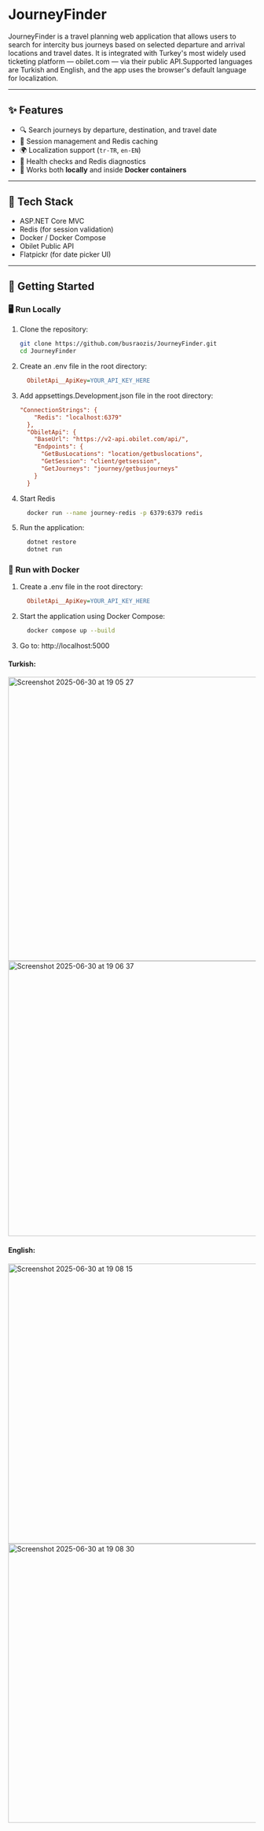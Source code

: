 # JourneyFinder 

JourneyFinder is a travel planning web application that allows users to search for intercity bus journeys based on selected departure and arrival locations and travel dates. It is integrated with Turkey's most widely used ticketing platform — obilet.com — via their public API.Supported languages are Turkish and English, and the app uses the browser's default language for localization.

---

## ✨ Features

- 🔍 Search journeys by departure, destination, and travel date  
- 🔐 Session management and Redis caching  
- 🌍 Localization support (`tr-TR`, `en-EN`)  
- 🧪 Health checks and Redis diagnostics  
- 🐳 Works both **locally** and inside **Docker containers**

---

## 🧰 Tech Stack

- ASP.NET Core MVC  
- Redis (for session validation)  
- Docker / Docker Compose  
- Obilet Public API  
- Flatpickr (for date picker UI)

---

## 🚀 Getting Started

### 🖥️ Run Locally

1. Clone the repository:

   ```bash
   git clone https://github.com/busraozis/JourneyFinder.git
   cd JourneyFinder
   ```

2. Create an .env file in the root directory:

   ```ini
     ObiletApi__ApiKey=YOUR_API_KEY_HERE
   ```
   
3. Add appsettings.Development.json file in the root directory:


   ```ini
   "ConnectionStrings": {
       "Redis": "localhost:6379"
     },
     "ObiletApi": {
       "BaseUrl": "https://v2-api.obilet.com/api/",
       "Endpoints": {
         "GetBusLocations": "location/getbuslocations",
         "GetSession": "client/getsession",
         "GetJourneys": "journey/getbusjourneys"
       }
     }
   ```

5. Start Redis

   ```bash
     docker run --name journey-redis -p 6379:6379 redis
   ```

6. Run the application:

   ```bash
     dotnet restore
     dotnet run
   ```


### 🐳 Run with Docker

1. Create a .env file in the root directory:
   
   ```ini
     ObiletApi__ApiKey=YOUR_API_KEY_HERE
   ```

2. Start the application using Docker Compose:

   ```bash
     docker compose up --build
   ```

3. Go to: http://localhost:5000



 #### Turkish:


<img width="577" alt="Screenshot 2025-06-30 at 19 05 27" src="https://github.com/user-attachments/assets/ae5bc8c5-6dde-496a-8565-91636ad63f08" />

<img width="559" alt="Screenshot 2025-06-30 at 19 06 37" src="https://github.com/user-attachments/assets/4d1c9ad8-b96d-47cf-be36-090bec3422d6" />



#### English:

<img width="569" alt="Screenshot 2025-06-30 at 19 08 15" src="https://github.com/user-attachments/assets/11f611c9-144f-42fc-ae5e-0f64bf1d73a3" />

<img width="567" alt="Screenshot 2025-06-30 at 19 08 30" src="https://github.com/user-attachments/assets/27fe0c0a-c5fe-48dd-ab31-6df5ee3f13cc" />
